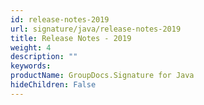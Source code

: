 ```yaml
---
id: release-notes-2019
url: signature/java/release-notes-2019
title: Release Notes - 2019
weight: 4
description: ""
keywords: 
productName: GroupDocs.Signature for Java
hideChildren: False
---
```

